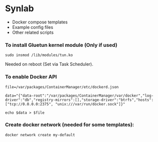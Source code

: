 # Synlab

- Docker compose templates 
- Example config files
- Other related scripts

### To install Gluetun kernel module (Only if used)

```
sudo insmod /lib/modules/tun.ko
```
Needed on reboot (Set via Task Scheduler).

### To enable Docker API


```
file=/var/packages/ContainerManager/etc/dockerd.json

data="{"data-root":"/var/packages/ContainerManager/var/docker","log-driver":"db","registry-mirrors":[],"storage-driver":"btrfs","hosts": ["tcp://0.0.0.0:2375", "unix:///var/run/docker.sock"]}"

echo $data > $file
````

### Create docker network (needed for some templates):

```
docker network create my-default
```